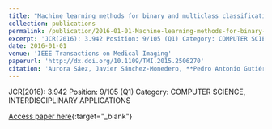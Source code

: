 ```yaml
---
title: "Machine learning methods for binary and multiclass classification of melanoma thickness from dermoscopic images"
collection: publications
permalink: /publication/2016-01-01-Machine-learning-methods-for-binary-and-multiclass-classification-of-melanoma-thickness-from-dermosc
excerpt: 'JCR(2016): 3.942 Position: 9/105 (Q1) Category: COMPUTER SCIENCE, INTERDISCIPLINARY APPLICATIONS'
date: 2016-01-01
venue: 'IEEE Transactions on Medical Imaging'
paperurl: 'http://dx.doi.org/10.1109/TMI.2015.2506270'
citation: 'Aurora Sáez, Javier Sánchez-Monedero, **Pedro Antonio Gutiérrez**, César Hervás-Martínez, &quot;Machine learning methods for binary and multiclass classification of melanoma thickness from dermoscopic images.&quot; IEEE Transactions on Medical Imaging, Vol. 35(4), 2016, pp.1036-1045.'
---
```

JCR(2016): 3.942 Position: 9/105 (Q1) Category: COMPUTER SCIENCE, INTERDISCIPLINARY APPLICATIONS

[Access paper here](http://dx.doi.org/10.1109/TMI.2015.2506270){:target="_blank"}
